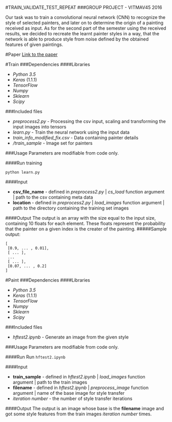 #TRAIN_VALIDATE_TEST_REPEAT
###GROUP PROJECT - VITMAV45 2016 

Our task was to train a convolutional neural network (CNN)  to recognize the style of selected painters, and later on to determine the origin of a painting received as input. As for the second part of the semester using the received results, we decided to recreate the learnt painter styles in a way, that the network is able to produce style from noise defined by the obtained features of given paintings.

#Paper
<a href="https://github.com/BME-SmartLab-Education/vitmav45-2016-train-validate-test-repeat/blob/master/train-validate-test-repeat-vitmav45-beszamolo.pdf">Link to the paper</a>

#Train 
###Dependencies 
####Libraries
* _Python 3.5_
* _Keras_ (1.1.1)
* _TensorFlow_
* _Numpy_
* _Sklearn_
* _Scipy_

###Included files
* _preprocess2.py_ - Processing the csv input, scaling and transforming the input images into tensors
* _learn.py_ - Train the neural network using the input data
* _train_info_modified_fix.csv_ - Data containing painter details
* _/train_sample_ - Image set for painters

###Usage
Parameters are modifiable from code only. 

####Run training
```
python learn.py
```

####Input 
* **csv_file_name** - defined in _preprocess2.py_ | _cs_load_ function argument | path to the csv containing meta data 
* **location** - defined in _preprocess2.py_ | _load_images_ function argument | path to the directory containing the training set images

####Output
The output is an array with the size equal to the input size, containing 10 floats for each element. These floats represent the probability that the painter on a given index is the creater of the painting.
#####Sample output:
```
[ 
 [0.9, ... , 0.01],
 [ ... ],
 ...
 [ ... ],
 [0.07, ... , 0.2]
]
```

#Paint
###Dependencies 
####Libraries
* _Python 3.5_
* _Keras_ (1.1.1)
* _TensorFlow_
* _Numpy_
* _Sklearn_
* _Scipy_


###Included files
* _hftest2.ipynb_ - Generate an image from the given style

###Usage
Parameters are modifiable from code only. 

####Run
Run ```hftest2.ipynb```

####Input 
* **train_sample** - defined in _hftest2.ipynb_ | _load_images_ function argument | path to the train images
* **filename** - defined in _hftest2.ipynb_ | _preprocess_image_ function argument | name of the base image for style transfer
* _iteration number_ - the number of style transfer iterations 

####Output
The output is an image whose base is the **filename** image and got some style features from the train images _iteration number_ times.
